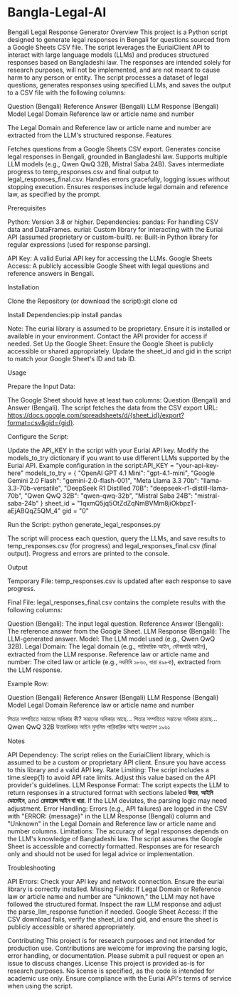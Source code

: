 # Bangla-Legal-AI
Bengali Legal Response Generator
Overview
This project is a Python script designed to generate legal responses in Bengali for questions sourced from a Google Sheets CSV file. The script leverages the EuriaiClient API to interact with large language models (LLMs) and produces structured responses based on Bangladeshi law. The responses are intended solely for research purposes, will not be implemented, and are not meant to cause harm to any person or entity.
The script processes a dataset of legal questions, generates responses using specified LLMs, and saves the output to a CSV file with the following columns:

Question (Bengali)
Reference Answer (Bengali)
LLM Response (Bengali)
Model
Legal Domain
Reference law or article name and number

The Legal Domain and Reference law or article name and number are extracted from the LLM's structured response.
Features

Fetches questions from a Google Sheets CSV export.
Generates concise legal responses in Bengali, grounded in Bangladeshi law.
Supports multiple LLM models (e.g., Qwen QwQ 32B, Mistral Saba 24B).
Saves intermediate progress to temp_responses.csv and final output to legal_responses_final.csv.
Handles errors gracefully, logging issues without stopping execution.
Ensures responses include legal domain and reference law, as specified by the prompt.

Prerequisites

Python: Version 3.8 or higher.
Dependencies:
pandas: For handling CSV data and DataFrames.
euriai: Custom library for interacting with the Euriai API (assumed proprietary or custom-built).
re: Built-in Python library for regular expressions (used for response parsing).


API Key: A valid Euriai API key for accessing the LLMs.
Google Sheets Access: A publicly accessible Google Sheet with legal questions and reference answers in Bengali.

Installation

Clone the Repository (or download the script):git clone <repository-url>
cd <repository-directory>


Install Dependencies:pip install pandas

Note: The euriai library is assumed to be proprietary. Ensure it is installed or available in your environment. Contact the API provider for access if needed.
Set Up the Google Sheet:
Ensure the Google Sheet is publicly accessible or shared appropriately.
Update the sheet_id and gid in the script to match your Google Sheet's ID and tab ID.



Usage

Prepare the Input Data:

The Google Sheet should have at least two columns: Question (Bengali) and Answer (Bengali).
The script fetches the data from the CSV export URL: https://docs.google.com/spreadsheets/d/{sheet_id}/export?format=csv&gid={gid}.


Configure the Script:

Update the API_KEY in the script with your Euriai API key.
Modify the models_to_try dictionary if you want to use different LLMs supported by the Euriai API.
Example configuration in the script:API_KEY = "your-api-key-here"
models_to_try = {
    "OpenAI GPT 4.1 Mini": "gpt-4.1-mini",
    "Google Gemini 2.0 Flash": "gemini-2.0-flash-001",
    "Meta Llama 3.3 70b": "llama-3.3-70b-versatile",
    "DeepSeek R1 Distilled 70B": "deepseek-r1-distill-llama-70b",
    "Qwen QwQ 32B": "qwen-qwq-32b",
    "Mistral Saba 24B": "mistral-saba-24b"
}
sheet_id = "1qxmQ5jq5OtZdZqNmBVMm8jiOkbpzT-aEjABQqZ5QM_4"
gid = "0"




Run the Script:
python generate_legal_responses.py


The script will process each question, query the LLMs, and save results to temp_responses.csv (for progress) and legal_responses_final.csv (final output).
Progress and errors are printed to the console.



Output

Temporary File: temp_responses.csv is updated after each response to save progress.

Final File: legal_responses_final.csv contains the complete results with the following columns:

Question (Bengali): The input legal question.
Reference Answer (Bengali): The reference answer from the Google Sheet.
LLM Response (Bengali): The LLM-generated answer.
Model: The LLM model used (e.g., Qwen QwQ 32B).
Legal Domain: The legal domain (e.g., পারিবারিক আইন, ফৌজদারি আইন), extracted from the LLM response.
Reference law or article name and number: The cited law or article (e.g., দণ্ডবিধি ১৮৬০, ধারা ৪৯৮ক), extracted from the LLM response.


Example Row:



Question (Bengali)
Reference Answer (Bengali)
LLM Response (Bengali)
Model
Legal Domain
Reference law or article name and number



পিতার সম্পত্তিতে সন্তানের অধিকার কী?
সন্তানের অধিকার আছে...
পিতার সম্পত্তিতে সন্তানের অধিকার রয়েছে...
Qwen QwQ 32B
উত্তরাধিকার আইন
মুসলিম পারিবারিক আইন অধ্যাদেশ ১৯৬১




Notes

API Dependency: The script relies on the EuriaiClient library, which is assumed to be a custom or proprietary API client. Ensure you have access to this library and a valid API key.
Rate Limiting: The script includes a time.sleep(1) to avoid API rate limits. Adjust this value based on the API provider's guidelines.
LLM Response Format: The script expects the LLM to return responses in a structured format with sections labeled **উত্তর**, **আইনি ডোমেইন**, and **রেফারেন্স আইন বা ধারা**. If the LLM deviates, the parsing logic may need adjustment.
Error Handling: Errors (e.g., API failures) are logged in the CSV with "ERROR: {message}" in the LLM Response (Bengali) column and "Unknown" in the Legal Domain and Reference law or article name and number columns.
Limitations:
The accuracy of legal responses depends on the LLM's knowledge of Bangladeshi law.
The script assumes the Google Sheet is accessible and correctly formatted.
Responses are for research only and should not be used for legal advice or implementation.



Troubleshooting

API Errors: Check your API key and network connection. Ensure the euriai library is correctly installed.
Missing Fields: If Legal Domain or Reference law or article name and number are "Unknown," the LLM may not have followed the structured format. Inspect the raw LLM response and adjust the parse_llm_response function if needed.
Google Sheet Access: If the CSV download fails, verify the sheet_id and gid, and ensure the sheet is publicly accessible or shared appropriately.

Contributing
This project is for research purposes and not intended for production use. Contributions are welcome for improving the parsing logic, error handling, or documentation. Please submit a pull request or open an issue to discuss changes.
License
This project is provided as-is for research purposes. No license is specified, as the code is intended for academic use only. Ensure compliance with the Euriai API's terms of service when using the script.
